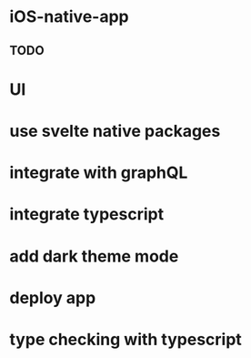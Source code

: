# iOS-native-app

## TODO

# UI

# use svelte native packages

# integrate with graphQL

# integrate typescript

# add dark theme mode

# deploy app

# type checking with typescript
